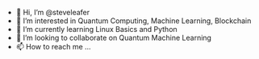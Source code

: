 - 👋 Hi, I’m @steveleafer
- 👀 I’m interested in Quantum Computing, Machine Learning, Blockchain
- 🌱 I’m currently learning Linux Basics and Python
- 💞️ I’m looking to collaborate on Quantum Machine Learning
- 📫 How to reach me ...

<!---
steveleafer/steveleafer is a ✨ special ✨ repository because its `README.md` (this file) appears on your GitHub profile.
You can click the Preview link to take a look at your changes.
--->
